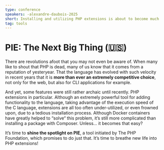 ```yaml
---
type: conference
speakers: -alexandre-daubois-2025
short: Installing and utilizing PHP extensions is about to become much easier.
tag: tools
---
```


# PIE: The Next Big Thing (🇺🇸)

There are revolutions afoot that you may not even be aware of. When many like to shout that PHP is dead, many of us know that it comes from a reputation of yesteryear. That the language has evolved with such velocity in recent years that it is **more than ever an extremely competitive choice**, not only for the web, but also for CLI applications for example.

And yet, some features were still rather archaic until recently. PHP extensions in particular. Although an extremely powerful tool for adding functionality to the language, taking advantage of the execution speed of the C language, extensions are all too often under-utilized, or even frowned upon, due to a tedious installation process. Although Docker containers have greatly helped to “solve“ this problem, it’s still more complicated than installing a package with Composer. Unless… it becomes that easy?

It’s time to **shine the spotlight on PIE**, a tool initiated by The PHP Foundation, which promises to do just that. It’s time to breathe new life into PHP extensions!
